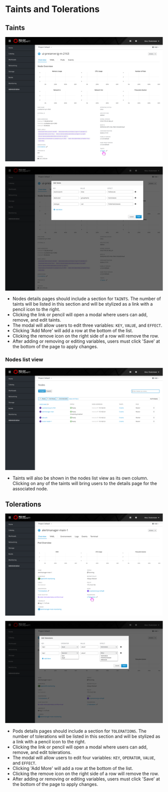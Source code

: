 # Taints and Tolerations

## Taints
![taints](img/node-details.png)

![taints2](img/node-taints.png)
* Nodes details pages should include a section for `TAINTS`. The number of taints will be listed in this section and will be stylized as a link with a pencil icon to the right.
* Clicking the link or pencil will open a modal where users can add, remove, and edit taints.
* The modal will allow users to edit three variables: `KEY`, `VALUE`, and `EFFECT`.
* Clicking 'Add More' will add a row at the bottom of the list.
* Clicking the remove icon on the right side of a row will remove the row.
* After adding or removing or editing variables, users must click 'Save' at the bottom of the page to apply changes.

### Nodes list view
![list view](img/nodes-list.png)
* Taints will also be shown in the nodes list view as its own column. Clicking on any of the taints will bring users to the details page for the associated node.

## Tolerations
![tolerations](img/pod-details.png)

![tolerations](img/pod-tolerations.png)
* Pods details pages should include a section for `TOLERATIONS`. The number of tolerations will be listed in this section and will be stylized as a link with a pencil icon to the right.
* Clicking the link or pencil will open a modal where users can add, remove, and edit tolerations.
* The modal will allow users to edit four variables: `KEY`, `OPERATOR`, `VALUE`, and `EFFECT`.
* Clicking 'Add More' will add a row at the bottom of the list.
* Clicking the remove icon on the right side of a row will remove the row.
* After adding or removing or editing variables, users must click 'Save' at the bottom of the page to apply changes.
